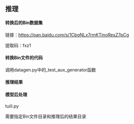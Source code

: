 ## 推理

#### 转换后的Bin数据集

链接：https://pan.baidu.com/s/1CbgNLx7rmKTinoResZ7pCg 

提取码：fxz1 

#### 转换Bin文件的代码

调用datagen.py中的_test_aux_generator函数

#### 推理结果



#### 模型后处理

tuili.py

需要指定Bin文件目录和推理后的结果目录
